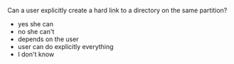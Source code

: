 Can a user explicitly create a hard link to a directory on the same partition?

* yes she can
* no she can't
* depends on the user
* user can do explicitly everything
* I don't know
